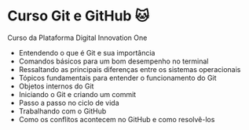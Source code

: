 # Curso Git e GitHub :cat:

Curso da Plataforma Digital Innovation One

- Entendendo o que é Git e sua importância
- Comandos básicos para um bom desempenho no terminal
- Ressaltando as principais diferenças entre os sistemas operacionais
- Tópicos fundamentais para entender o funcionamento do Git
- Objetos internos do Git
- Iniciando o Git e criando um commit
- Passo a passo no ciclo de vida
- Trabalhando com o GitHub
- Como os conflitos acontecem no GitHub e como resolvê-los
